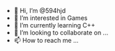 - 👋 Hi, I’m @594hjd
- 👀 I’m interested in Games
- 🌱 I’m currently learning C++
- 💞️ I’m looking to collaborate on ...
- 📫 How to reach me ...

<!---
594hjd/594hjd is a ✨ special ✨ repository because its `README.md` (this file) appears on your GitHub profile.
You can click the Preview link to take a look at your changes.
--->

